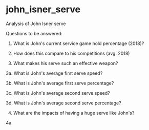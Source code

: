 # john_isner_serve
Analysis of John Isner serve


Questions to be answered:

1. What is John's current service game hold percentage (2018)?

2. How does this compare to his competitions (avg. 2018)

3. What makes his serve such an effective weapon?

3a. What is John's average first serve speed?

3b. What is John's average first serve percentage?

3c. What is John's average second serve speed?

3d. What is John's average second serve percentage?

4. What are the impacts of having a huge serve like John's?

4a. 
